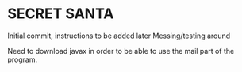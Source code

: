 # SECRET SANTA
Initial commit, instructions to be added later
Messing/testing around

Need to download javax in order to be able to use the mail part of the program.
